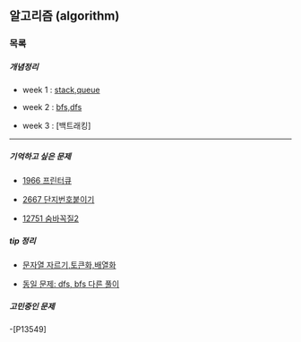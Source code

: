 ## 알고리즘 (algorithm)
### 목록

##### 개념정리

- week 1 : [stack,queue](https://github.com/Hyeri1ee/algorithm-8.19-/blob/master/src/week1/day1/stack%2Cqueue.md)

- week 2 : [bfs,dfs](https://github.com/Hyeri1ee/algorithm-8.19-/blob/master/src/week2/day1/bfs%2Cdfs.md)

- week 3 : [백트래킹]

----
##### 기억하고 싶은 문제

- [1966 프린터큐](https://github.com/Hyeri1ee/algorithm-8.19-/blob/master/src/week1/day5/%EB%B0%9C%ED%91%9C.md)

- [2667 단지번호붙이기](https://github.com/Hyeri1ee/algorithm-8.19-/blob/master/src/week2/day2/P2667.md)

- [12751 숨바꼭질2](https://github.com/Hyeri1ee/algorithm-8.19-/blob/master/src/week2/day5/P1697.md)

##### tip 정리

- [문자열 자르기,토큰화,배열화](https://github.com/Hyeri1ee/algorithm-8.19-/blob/master/src/week1/day6/P9093.md)

- [동일 문제: dfs, bfs 다른 풀이](https://github.com/Hyeri1ee/algorithm-8.19-/blob/master/src/week2/day4/P1012.md)

##### 고민중인 문제

-[P13549]